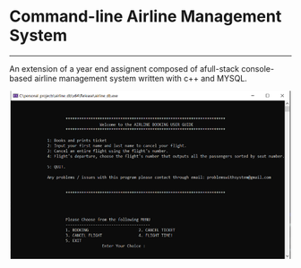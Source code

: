 # Command-line Airline Management System
---

An extension of a year end assignent composed of afull-stack console-based airline management system written with c++ and MYSQL.
<br>
<p align="center">
  <img src="flight_img.PNG" width = "500" height = "300"/>
</p>

